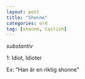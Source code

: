 ```yaml
---
layout: post
title: "Shonne"
categories: ord
tag: [shonne, taitish]
---
```


*substantiv*

1: Idiot, Idioter

Ex: "Han är en riktig shonne"






